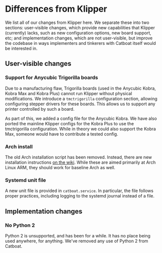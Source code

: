 # Differences from Klipper

We list all of our changes from Klipper here. We separate these into two
sections: user-visible changes, which provide new capabilities that Klipper
(currently) lacks, such as new configuration options, new board support, etc;
and implementation changes, which are not user-visible, but improve the codebase
in ways implementers and tinkerers with Catboat itself would be interested in.

## User-visible changes

### Support for Anycubic Trigorilla boards

Due to a manufacturing flaw, Trigorilla boards (used in the Anycubic Kobra,
Kobra Max and Kobra Plus) cannot run Klipper without physical modifications. We
introduce a `tmctrigorilla` configuration section, allowing configuring stepper
drivers for these boards. This allows us to support any printer controlled by
such a board.

As part of this, we added a config file for the Anycubic Kobra.
We have also ported the mainline Klipper configs for the Kobra Plus to use the
tmctrigorilla configuration.
While in theory we could also support the Kobra Max, someone would have to
contribute a tested config.

### Arch install

The old Arch installation script has been removed. Instead, there are new
installation instructions [on the wiki][arch-install]. While these are aimed
primarily at Arch Linux ARM, they should work for baseline Arch as well.

### Systemd unit file

A new unit file is provided in `catboat.service`. In particular, the file
follows proper practices, including logging to the systemd journal instead of a
file.

## Implementation changes

### No Python 2

Python 2 is unsupported, and has been for a while. It has no place being used
anywhere, for anything. We've removed any use of Python 2 from Catboat.

[arch-install]: https://github.com/printers-for-people/catboat/wiki/Arch-Linux-ARM-install
